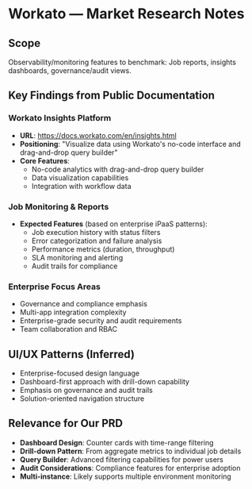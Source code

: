 # Workato — Market Research Notes

## Scope
Observability/monitoring features to benchmark: Job reports, insights dashboards, governance/audit views.

## Key Findings from Public Documentation

### Workato Insights Platform
- **URL**: https://docs.workato.com/en/insights.html
- **Positioning**: "Visualize data using Workato's no-code interface and drag-and-drop query builder"
- **Core Features**:
  - No-code analytics with drag-and-drop query builder
  - Data visualization capabilities
  - Integration with workflow data

### Job Monitoring & Reports
- **Expected Features** (based on enterprise iPaaS patterns):
  - Job execution history with status filters
  - Error categorization and failure analysis
  - Performance metrics (duration, throughput)
  - SLA monitoring and alerting
  - Audit trails for compliance

### Enterprise Focus Areas
- Governance and compliance emphasis
- Multi-app integration complexity
- Enterprise-grade security and audit requirements
- Team collaboration and RBAC

## UI/UX Patterns (Inferred)
- Enterprise-focused design language
- Dashboard-first approach with drill-down capability
- Emphasis on governance and audit trails
- Solution-oriented navigation structure

## Relevance for Our PRD
- **Dashboard Design**: Counter cards with time-range filtering
- **Drill-down Pattern**: From aggregate metrics to individual job details
- **Query Builder**: Advanced filtering capabilities for power users
- **Audit Considerations**: Compliance features for enterprise adoption
- **Multi-instance**: Likely supports multiple environment monitoring
